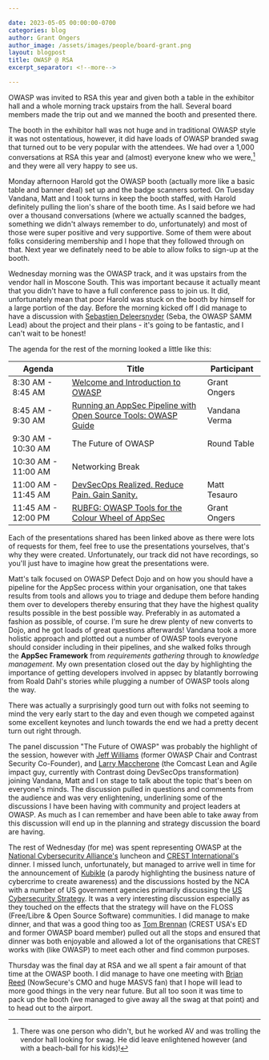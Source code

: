 ```yaml
---

date: 2023-05-05 00:00:00-0700
categories: blog
author: Grant Ongers
author_image: /assets/images/people/board-grant.png
layout: blogpost
title: OWASP @ RSA
excerpt_separator: <!--more-->

---
```


OWASP was invited to RSA this year and given both a table in the exhibitor hall and a whole morning track upstairs from the hall. Several board members made the trip out and we manned the booth and presented there.

The booth in the exhibitor hall was not huge and in traditional OWASP style it was not ostentatious, however, it did have loads of OWASP branded swag that turned out to be very popular with the attendees. We had over a 1,000 conversations at RSA this year and (almost) everyone knew who we were,[^1] and they were all very happy to see us.

<!--more-->
Monday afternoon Harold got the OWASP booth (actually more like a basic table and banner deal) set up and the badge scanners sorted. On Tuesday Vandana, Matt and I took turns in keep the booth staffed, with Harold definitely pulling the lion's share of the booth time. As I said before we had over a thousand conversations (where we actually scanned the badges, something we didn't always remember to do, unfortunately) and most of those were super positive and very supportive. Some of them were about folks considering membership and I hope that they followed through on that. Next year we definately need to be able to allow folks to sign-up at the booth.

Wednesday morning was the OWASP track, and it was upstairs from the vendor hall in Moscone South. This was important because it actually meant that you didn't have to have a full conference pass to join us. It did, unfortunately mean that poor Harold was stuck on the booth by himself for a large portion of the day. Before the morning kicked off I did manage to have a discussion with [Sebastien Deleersnyder][1] (Seba, the OWASP SAMM Lead) about the project and their plans - it's going to be fantastic, and I can't wait to be honest!

The agenda for the rest of the morning looked a little like this:

| Agenda              	 | Title                                                               | Participant   |
|-----------------------|---------------------------------------------------------------------|---------------|
| 8:30 AM - 8:45 AM   	 | [Welcome and Introduction to OWASP][2]                              | Grant Ongers  |
| 8:45 AM - 9:30 AM   	 | [Running an AppSec Pipeline with Open Source Tools: OWASP Guide][3] | Vandana Verma |
| 9:30 AM - 10:30 AM  	 | The Future of OWASP                                                 | Round Table   |
| 10:30 AM - 11:00 AM 	 | Networking Break                                                    |               |
| 11:00 AM - 11:45 AM 	 | [DevSecOps Realized. Reduce Pain. Gain Sanity.][4]                  | Matt Tesauro  |
| 11:45 AM - 12:00 PM 	 | [RUBFG: OWASP Tools for the Colour Wheel of AppSec][5]              | Grant Ongers  |

Each of the presentations shared has been linked above as there were lots of requests for them, feel free to use the presentations yourselves, that's why they were created. Unfortunately, our track did not have recordings, so you'll just have to imagine how great the presentations were. 

Matt's talk focused on OWASP Defect Dojo and on how you should have a pipeline for the AppSec process within your organisation, one that takes results from tools and allows you to triage and dedupe them before handing them over to developers thereby ensuring that they have the highest quality results possible in the best possible way. Preferably in as automated a fashion as possible, of course. I'm sure he drew plenty of new converts to Dojo, and he got loads of great questions afterwards! Vandana took a more holistic approach and plotted out a number of OWASP tools everyone should consider including in their pipelines, and she walked folks through the **AppSec Framework** from _requirements gathering_ through to _knowledge management_. My own presentation closed out the day by highlighting the importance of getting developers involved in appsec by blatantly borrowing from Roald Dahl's stories while plugging a number of OWASP tools along the way.

There was actually a surprisingly good turn out with folks not seeming to mind the very early start to the day and even though we competed against some excellent keynotes and lunch towards the end we had a pretty decent turn out right through.

The panel discussion "The Future of OWASP" was probably the highlight of the session, however with [Jeff Williams][6] (former OWASP Chair and Contrast Security Co-Founder), and [Larry Maccherone][7] (the Comcast Lean and Agile impact guy, currently with Contrast doing DevSecOps transformation) joining Vandana, Matt and I on stage to talk about the topic that's been on everyone's minds. The discussion pulled in questions and comments from the audience and was very enlightening, underlining some of the discussions I have been having with community and project leaders at OWASP. As much as I can remember and have been able to take away from this discussion will end up in the planning and strategy discussion the board are having.

The rest of Wednesday (for me) was spent representing OWASP at the [National Cybersecurity Alliance's][8] luncheon and [CREST International's][9] dinner. I missed lunch, unfortunately, but managed to arrive well in time for the announcement of [Kubikle][10] (a parody highlighting the business nature of cybercrime to create awareness) and the discussions hosted by the NCA with a number of US government agencies primarily discussing the [US Cybersecurity Strategy][11]. It was a very interesting discussion especially as they touched on the effects that the strategy will have on the FLOSS (Free/Libre & Open Source Software) communities. I did manage to make dinner, and that was a good thing too as [Tom Brennan][12] (CREST USA's ED and former OWASP board member) pulled out all the stops and ensured that dinner was both enjoyable and allowed a lot of the organisations that CREST works with (like OWASP) to meet each other and find common purposes. 

Thursday was the final day at RSA and we all spent a fair amount of that time at the OWASP booth. I did manage to have one meeting with [Brian Reed][13] (NowSecure's CMO and huge MASVS fan) that I hope will lead to more good things in the very near future. But all too soon it was time to pack up the booth (we managed to give away all the swag at that point) and to head out to the airport.

[^1]: There was one person who didn't, but he worked AV and was trolling the vendor hall looking for swag. He did leave enlightened however (and with a beach-ball for his kids)!

[1]: https://www.linkedin.com/in/sebadele/ "Sebastien Deleersnyder"
[2]: https://docs.google.com/presentation/d/1WJzrBSyiiJoPaF6FvGSlM97EzkO2WJmnRakYGxTfd8c/edit?usp=share_link "Welcome and Introduction to OWASP"
[3]: https://docs.google.com/presentation/d/1s2AcwLFFoEQi40ubBewDMIPnTsCsh40U7gXCJOgzcpQ/edit?usp=share_link "Running an AppSec Pipeline with Open Source Tools: OWASP Guide"
[4]: https://docs.google.com/presentation/d/19hK8Np1aa2i8_L38x5W608kiLUlIaBaT1b2jyeuh55k/edit?usp=share_link "DevSecOps Realized. Reduce Pain. Gain Sanity."
[5]: https://docs.google.com/presentation/d/1FPazmEnwjWIHymKV8DEZrbrwt_EK--sje8zPb4T7Fkw/edit?usp=share_link "RUBFG: OWASP Tools for the Colour Wheel of AppSec"
[6]: https://www.linkedin.com/in/planetlevel "Jeff Williams"
[7]: https://www.linkedin.com/in/larrymaccherone/ "Larry Maccherone"
[8]: https://staysafeonline.org/ "National Cybersecurity Alliance"
[9]: https://www.crest-approved.org/regions/crest-international/ "CREST International"
[10]: https://kubikleseries.com/ "Kubikle The Series"
[11]: https://www.whitehouse.gov/briefing-room/statements-releases/2023/03/02/fact-sheet-biden-harris-administration-announces-national-cybersecurity-strategy/ "US Cybersecurity Strategy Fact Sheet"
[12]: https://www.linkedin.com/in/tombrennan/ "Tom Brennan"
[13]: https://www.linkedin.com/in/briancreed/ "Brian Reed"
